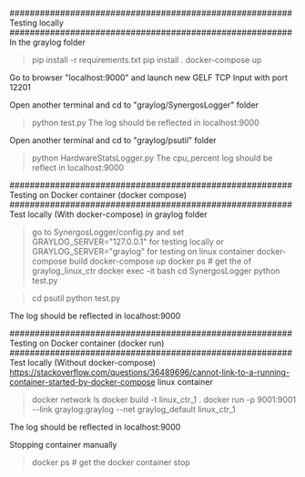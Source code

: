 ######################################################## Testing locally ########################################################
In the graylog folder
> pip install -r requirements.txt
> pip install .
> docker-compose up

Go to browser "localhost:9000" and launch new GELF TCP Input with port 12201

Open another terminal and cd to "graylog/SynergosLogger" folder
> python test.py
The log should be reflected in localhost:9000


Open another terminal and cd to "graylog/psutil" folder
> python HardwareStatsLogger.py
The cpu_percent log should be reflect in localhost:9000

######################################################## Testing on Docker container (docker compose) ########################################################
Test locally (With docker-compose) in graylog folder
> go to SynergosLogger/config.py and set GRAYLOG_SERVER="127.0.0.1" for testing locally or GRAYLOG_SERVER="graylog" for testing on linux container
> docker-compose build
> docker-compose up
> docker ps # get the <CONTAINER ID> of graylog_linux_ctr
> docker exec -it <CONTAINER ID> bash
> cd SynergosLogger
> python test.py

> cd psutil
> python test.py

The log should be reflected in localhost:9000

######################################################## Testing on Docker container (docker run) ########################################################
Test locally (Without docker-compose)
https://stackoverflow.com/questions/36489696/cannot-link-to-a-running-container-started-by-docker-compose
linux container
> docker network ls
> docker build -t linux_ctr_1 .
> docker run -p 9001:9001 --link graylog:graylog --net graylog_default linux_ctr_1

The log should be reflected in localhost:9000


Stopping container manually
> docker ps # get the <CONTAINER ID>
> docker container stop <CONTAINER ID>



